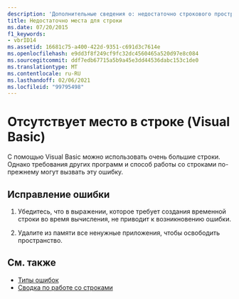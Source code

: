 ```yaml
---
description: 'Дополнительные сведения о: недостаточно строкового пространства (Visual Basic)'
title: Недостаточно места для строки
ms.date: 07/20/2015
f1_keywords:
- vbrID14
ms.assetid: 16681c75-a400-422d-9351-c691d3c7614e
ms.openlocfilehash: e9dd3f8f249cf9fc32dc4560465a520d97e8c084
ms.sourcegitcommit: ddf7edb67715a5b9a45e3dd44536dabc153c1de0
ms.translationtype: MT
ms.contentlocale: ru-RU
ms.lasthandoff: 02/06/2021
ms.locfileid: "99795498"
---
```

# <a name="out-of-string-space-visual-basic"></a>Отсутствует место в строке (Visual Basic)

С помощью Visual Basic можно использовать очень большие строки. Однако требования других программ и способ работы со строками по-прежнему могут вызвать эту ошибку.  
  
## <a name="to-correct-this-error"></a>Исправление ошибки  
  
1. Убедитесь, что в выражении, которое требует создания временной строки во время вычисления, не приводит к возникновению ошибки.  
  
2. Удалите из памяти все ненужные приложения, чтобы освободить пространство.  
  
## <a name="see-also"></a>См. также

- [Типы ошибок](../../programming-guide/language-features/error-types.md)
- [Сводка по работе со строками](../keywords/string-manipulation-summary.md)
